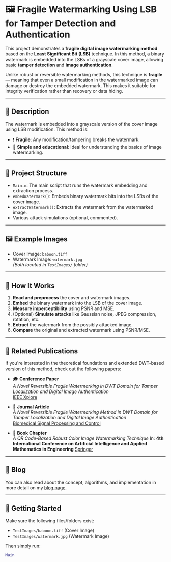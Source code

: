 # 🖼️ Fragile Watermarking Using LSB for Tamper Detection and Authentication

This project demonstrates a **fragile digital image watermarking method** based on the **Least Significant Bit (LSB)** technique. In this method, a binary watermark is embedded into the LSBs of a grayscale cover image, allowing basic **tamper detection** and **image authentication**.

Unlike robust or reversible watermarking methods, this technique is **fragile** — meaning that even a small modification in the watermarked image can damage or destroy the embedded watermark. This makes it suitable for integrity verification rather than recovery or data hiding.

---

## 📌 Description

The watermark is embedded into a grayscale version of the cover image using LSB modification. This method is:

- ❗ **Fragile**: Any modification/tampering breaks the watermark.
- 🧠 **Simple and educational**: Ideal for understanding the basics of image watermarking.

---

## 📂 Project Structure

- `Main.m`: The main script that runs the watermark embedding and extraction process.
- `embedWatermark()`: Embeds binary watermark bits into the LSBs of the cover image.
- `extractWatermark()`: Extracts the watermark from the watermarked image.
- Various attack simulations (optional, commented).

---

## 🖼️ Example Images

- Cover Image: `baboon.tiff`  
- Watermark Image: `watermark.jpg`  
*(Both located in `TestImages/` folder)*

---

## 🧪 How It Works

1. **Read and preprocess** the cover and watermark images.
2. **Embed** the binary watermark into the LSB of the cover image.
3. **Measure imperceptibility** using PSNR and MSE.
4. (Optional) **Simulate attacks** like Gaussian noise, JPEG compression, rotation, etc.
5. **Extract** the watermark from the possibly attacked image.
6. **Compare** the original and extracted watermark using PSNR/MSE.

---

## 📄 Related Publications

If you're interested in the theoretical foundations and extended DWT-based version of this method, check out the following papers:

- 🎓 **Conference Paper**  
  *A Novel Reversible Fragile Watermarking in DWT Domain for Tamper Localization and Digital Image Authentication*  
  [IEEE Xplore](https://doi.org/10.1109/ISDFS52919.2021.9486339)  

- 📝 **Journal Article**  
  *A Novel Reversible Fragile Watermarking Method in DWT Domain for Tamper Localization and Digital Image Authentication*  
  [Biomedical Signal Processing and Control](https://doi.org/10.1016/j.bspc.2023.105015)

- 📘 **Book Chapter**  
  *A QR Code-Based Robust Color Image Watermarking Technique*
  In: **4th International Conference on Artificial Intelligence and Applied Mathematics in Engineering**
  [Springer](https://link.springer.com/chapter/10.1007/978-3-031-31956-3_38)

---

## 🧠 Blog

You can also read about the concept, algorithms, and implementation in more detail on my [blog page](https://www.gokhanazizoglu.com/digital-image-watermarking/).

---

## 🚀 Getting Started

Make sure the following files/folders exist:

- `TestImages/baboon.tiff` (Cover Image)
- `TestImages/watermark.jpg` (Watermark Image)

Then simply run:

```matlab
Main
